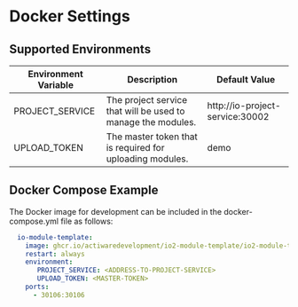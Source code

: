 # Docker Settings
 
## Supported Environments
Environment Variable | Description | Default Value
---|---|---
PROJECT_SERVICE | The project service that will be used to manage the modules. | http://io-project-service:30002 
UPLOAD_TOKEN | The master token that is required for uploading modules. | demo

## Docker Compose Example
The Docker image for development can be included in the docker-compose.yml file as follows:

```yml
  io-module-template:
    image: ghcr.io/actiwaredevelopment/io2-module-template/io2-module-template:developer
    restart: always
    environment:
       PROJECT_SERVICE: <ADDRESS-TO-PROJECT-SERVICE>
       UPLOAD_TOKEN: <MASTER-TOKEN>    
    ports:
      - 30106:30106
```